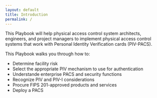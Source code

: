 ```yaml
---
layout: default
title: Introduction
permalink: /
---
```

<!--Deleted "Background" section. LaChelle (LL) and Rachel (RF) commented that Background should be deleted.-->
<!--Deleted "Physical Access Control Systems" title. Title of Playbook will appear on webpage when published.-->
This Playbook will help physical access control system architects, engineers, and project managers to implement physical access control systems that work with Personal Identity Verification cards (PIV-PACS).<!--LL and RF edits to paragraph.-->  

This Playbook walks you through how to:<!--LL, RF, and Celeste (CB) edits-->

* Determine facility risk
* Select the appropriate PIV mechanism to use for authentication
* Understande enterprise PACS and security functions
* Recognize PIV and PIV-I considerations
* Procure FIPS 201-approved products and services
* Deploy a PACS
